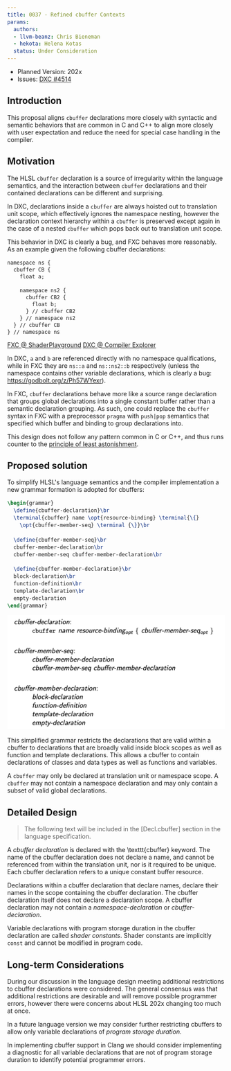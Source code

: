 ```yaml
---
title: 0037 - Refined cbuffer Contexts
params:
  authors:
  - llvm-beanz: Chris Bieneman
  - hekota: Helena Kotas
  status: Under Consideration
---
```


* Planned Version: 202x
* Issues: [DXC #4514](https://github.com/microsoft/DirectXShaderCompiler/issues/4514)

## Introduction

This proposal aligns `cbuffer` declarations more closely with syntactic and
semantic behaviors that are common in C and C++ to align more closely with user
expectation and reduce the need for special case handling in the compiler.

## Motivation

The HLSL `cbuffer` declaration is a source of irregularity within the language
semantics, and the interaction between `cbuffer` declarations and their
contained declarations can be different and surprising.

In DXC, declarations inside a `cbuffer` are always hoisted out to translation
unit scope, which effectively ignores the namespace nesting, however the
declaration context hierarchy within a `cbuffer` is preserved except again in
the case of a nested `cbuffer` which pops back out to translation unit scope.

This behavior in DXC is clearly a bug, and FXC behaves more reasonably. As an
example given the following cbuffer declarations:

```hlsl
namespace ns {
  cbuffer CB {
    float a;

    namespace ns2 {
      cbuffer CB2 {
        float b;
      } // cbuffer CB2
    } // namespace ns2
  } // cbuffer CB
} // namespace ns
```
[FXC @ ShaderPlayground](https://shader-playground.timjones.io/22396dd8aec3318b3e9a598c612f156e)
[DXC @ Compiler Explorer](https://godbolt.org/z/WYK7jvvfP)

In DXC, `a` and `b` are referenced directly with no namespace qualifications,
while in FXC they are `ns::a` and `ns::ns2::b` respectively (unless the
namespace contains other variable declarations, which is clearly a bug:
https://godbolt.org/z/Ph57WYexr).

In FXC, `cbuffer` declarations behave more like a source range declaration that
groups global declarations into a single constant buffer rather than a semantic
declaration grouping. As such, one could replace the `cbuffer` syntax in FXC
with a preprocessor `pragma` with `push|pop` semantics that specified which
buffer and binding to group declarations into.

This design does not follow any pattern common in C or C++, and thus runs
counter to the [principle of least
astonishment](https://en.wikipedia.org/wiki/Principle_of_least_astonishment).

## Proposed solution

To simplify HLSL's language semantics and the compiler implementation a new
grammar formation is adopted for cbuffers:

```latex
\begin{grammar}
  \define{cbuffer-declaration}\br
  \terminal{cbuffer} name \opt{resource-binding} \terminal{\{}
    \opt{cbuffer-member-seq} \terminal {\}}\br

  \define{cbuffer-member-seq}\br
  cbuffer-member-declaration\br
  cbuffer-member-seq cbuffer-member-declaration\br

  \define{cbuffer-member-declaration}\br
  block-declaration\br
  function-definition\br
  template-declaration\br
  empty-declaration
\end{grammar}
```
![Latex Rendering](0037-assets/cbuffer-grammar.png)

This simplified grammar restricts the declarations that are valid within a
cbuffer to declarations that are broadly valid inside block scopes as well as
function and template declarations. This allows a cbuffer to contain
declarations of classes and data types as well as functions and variables.

A `cbuffer` may only be declared at translation unit or namespace scope. A
`cbuffer` may not contain a namespace declaration and may only contain a subset
of valid global declarations.

## Detailed Design

> The following text will be included in the [Decl.cbuffer] section in the
> language specification.

A _cbuffer declaration_ is declared with the \texttt{cbuffer} keyword. The name
of the cbuffer declaration does not declare a name, and cannot be referenced
from within the translation unit, nor is it required to be unique. Each cbuffer
declaration refers to a unique constant buffer resource.

Declarations within a cbuffer declaration that declare names, declare their
names in the scope containing the cbuffer declaration. The cbuffer declaration
itself does not declare a declaration scope. A cbuffer declaration may not
contain a _namespace-declaration_ or _cbuffer-declaration_.

Variable declarations with program storage duration in the cbuffer declaration
are called _shader constants_. Shader constants are implicitly `const`
and cannot be modified in program code.

## Long-term Considerations

During our discussion in the language design meeting additional restrictions to
cbuffer declarations were considered. The general consensus was that additional
restrictions are desirable and will remove possible programmer errors, however
there were concerns about HLSL 202x changing too much at once.

In a future language version we may consider further restricting cbuffers to
allow only variable declarations of _program storage duration_.

In implementing cbuffer support in Clang we should consider implementing
a diagnostic for all variable declarations that are not of program storage
duration to identify potential programmer errors.
